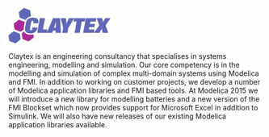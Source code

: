 <p><a style="border-bottom: 0px solid #ccc;" href="http://www.claytex.com/"><img src="exhibitor_15.svg" style="height:70px;width:auto;" /></a></p>
<p>
Claytex is an engineering consultancy that specialises in systems engineering, modelling and simulation. Our core competency is in the modelling and simulation of complex multi-domain systems using Modelica and FMI. In addition to working on customer projects, we develop a number of Modelica application libraries and FMI based tools. At Modelica 2015 we will introduce a new library for modelling batteries and a new version of the FMI Blockset which now provides support for Microsoft Excel in addition to Simulink.  We will also have new releases of our existing Modelica application libraries available.
</p>